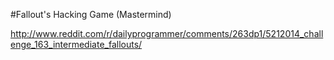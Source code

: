 #Fallout's Hacking Game (Mastermind)

http://www.reddit.com/r/dailyprogrammer/comments/263dp1/5212014_challenge_163_intermediate_fallouts/